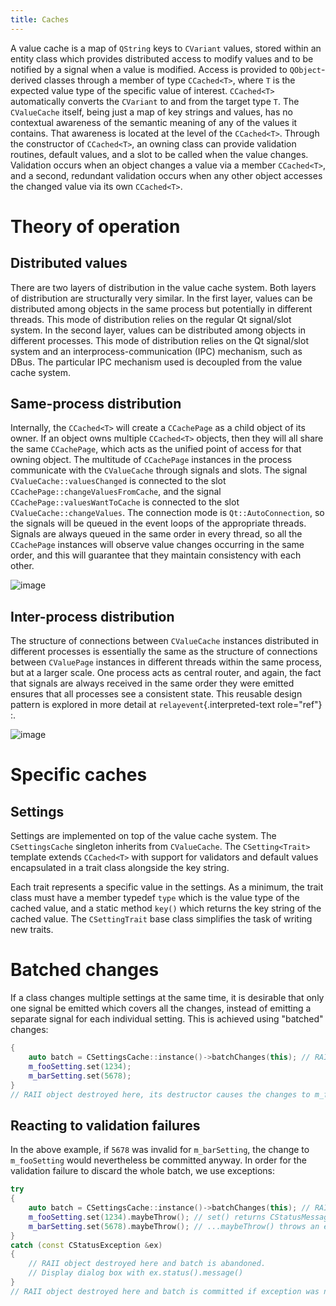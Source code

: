 ```yaml
---
title: Caches
---
```


A value cache is a map of `QString` keys to `CVariant` values, stored
within an entity class which provides distributed access to modify
values and to be notified by a signal when a value is modified. Access
is provided to `QObject`-derived classes through a member of type
`CCached<T>`, where `T` is the expected value type of the specific value
of interest. `CCached<T>` automatically converts the `CVariant` to and
from the target type `T`. The `CValueCache` itself, being just a map of
key strings and values, has no contextual awareness of the semantic
meaning of any of the values it contains. That awareness is located at
the level of the `CCached<T>`. Through the constructor of `CCached<T>`,
an owning class can provide validation routines, default values, and a
slot to be called when the value changes. Validation occurs when an
object changes a value via a member `CCached<T>`, and a second,
redundant validation occurs when any other object accesses the changed
value via its own `CCached<T>`.

Theory of operation
===================

Distributed values
------------------

There are two layers of distribution in the value cache system. Both
layers of distribution are structurally very similar. In the first
layer, values can be distributed among objects in the same process but
potentially in different threads. This mode of distribution relies on
the regular Qt signal/slot system. In the second layer, values can be
distributed among objects in different processes. This mode of
distribution relies on the Qt signal/slot system and an
interprocess-communication (IPC) mechanism, such as DBus. The particular
IPC mechanism used is decoupled from the value cache system.

Same-process distribution
-------------------------

Internally, the `CCached<T>` will create a `CCachePage` as a child
object of its owner. If an object owns multiple `CCached<T>` objects,
then they will all share the same `CCachePage`, which acts as the
unified point of access for that owning object. The multitude of
`CCachePage` instances in the process communicate with the `CValueCache`
through signals and slots. The signal `CValueCache::valuesChanged` is
connected to the slot `CCachePage::changeValuesFromCache`, and the
signal `CCachePage::valuesWantToCache` is connected to the slot
`CValueCache::changeValues`. The connection mode is
`Qt::AutoConnection`, so the signals will be queued in the event loops
of the appropriate threads. Signals are always queued in the same order
in every thread, so all the `CCachePage` instances will observe value
changes occurring in the same order, and this will guarantee that they
maintain consistency with each other.

![image](http://img.swift-project.org/cacheseq.png)

Inter-process distribution
--------------------------

The structure of connections between `CValueCache` instances distributed
in different processes is essentially the same as the structure of
connections between `CValuePage` instances in different threads within
the same process, but at a larger scale. One process acts as central
router, and again, the fact that signals are always received in the same
order they were emitted ensures that all processes see a consistent
state. This reusable design pattern is explored in more detail at
`relayevent`{.interpreted-text role="ref"} :.

![image](http://img.swift-project.org/cache.png)

Specific caches
===============

Settings
--------

Settings are implemented on top of the value cache system. The `CSettingsCache` singleton inherits from `CValueCache`. The `CSetting<Trait>` template extends `CCached<T>` with support for validators and default values encapsulated in a trait class alongside the key string. 

Each trait represents a specific value in the settings. As a minimum, the trait class must have a member typedef `type` which is the value type of the cached value, and a static method `key()` which returns the key string of the cached value. The `CSettingTrait` base class simplifies the task of writing new traits.

Batched changes
===============

If a class changes multiple settings at the same time, it is desirable
that only one signal be emitted which covers all the changes, instead of
emitting a separate signal for each individual setting. This is achieved
using \"batched\" changes:

```cpp
{
    auto batch = CSettingsCache::instance()->batchChanges(this); // RAII object
    m_fooSetting.set(1234);
    m_barSetting.set(5678);
}
// RAII object destroyed here, its destructor causes the changes to m_fooSetting and m_barSetting to be committed.
```

Reacting to validation failures
-------------------------------

In the above example, if `5678` was invalid for `m_barSetting`, the
change to `m_fooSetting` would nevertheless be committed anyway. In
order for the validation failure to discard the whole batch, we use
exceptions:

```cpp
try
{
    auto batch = CSettingsCache::instance()->batchChanges(this); // RAII object
    m_fooSetting.set(1234).maybeThrow(); // set() returns CStatusMessage...
    m_barSetting.set(5678).maybeThrow(); // ...maybeThrow() throws an exception if the message is not empty.
}
catch (const CStatusException &ex)
{
    // RAII object destroyed here and batch is abandoned.
    // Display dialog box with ex.status().message()
}
// RAII object destroyed here and batch is committed if exception was not thrown.
```
